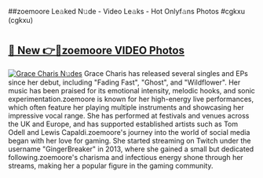 ##zoemoore Le𝚊ked N𝚞de - Video Le𝚊ks - Hot Onlyf𝚊ns Photos #cgkxu (cgkxu)

# <h2><a href="https://mediaupload.pro?title=zoemoore&ref=9FEB">🔗 New 👉🔴zoemoore VIDEO Photos</a></h2>

[![Grace Charis N𝚞des](https://i.imgur.com/rIISA9y.gif)](https://mediaupload.pro?title=zoemoore&ref=9FEB)
Grace Charis has released several singles and EPs since her debut, including "Fading Fast", "Ghost", and "Wildflower". Her music has been praised for its emotional intensity, melodic hooks, and sonic experimentation.zoemoore is known for her high-energy live performances, which often feature her playing multiple instruments and showcasing her impressive vocal range. She has performed at festivals and venues across the UK and Europe, and has supported established artists such as Tom Odell and Lewis Capaldi.zoemoore's journey into the world of social media began with her love for gaming. She started streaming on Twitch under the username "GingerBreaker" in 2013, where she gained a small but dedicated following.zoemoore's charisma and infectious energy shone through her streams, making her a popular figure in the gaming community.